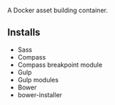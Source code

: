 A Docker asset building container.

## Installs

- Sass
- Compass
- Compass breakpoint module
- Gulp
- Gulp modules
- Bower
- bower-installer
